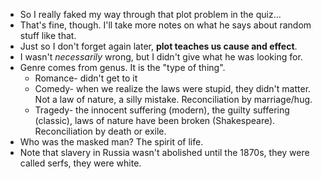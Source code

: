 - So I really faked my way through that plot problem in the quiz...
- That's fine, though. I'll take more notes on what he says about random stuff like that. 
- Just so I don't forget again later, **plot teaches us cause and effect**.
- I wasn't *necessarily* wrong, but I didn't give what he was looking for.
- Genre comes from genus. It is the "type of thing". 
	- Romance- didn't get to it
	- Comedy- when we realize the laws were stupid, they didn't matter. Not a law of nature, a silly mistake. Reconciliation by marriage/hug.
	- Tragedy- the innocent suffering (modern), the guilty suffering (classic), laws of nature have been broken (Shakespeare). Reconciliation by death or exile.
- Who was the masked man? The spirit of life.
- Note that slavery in Russia wasn't abolished until the 1870s, they were called serfs, they were white.